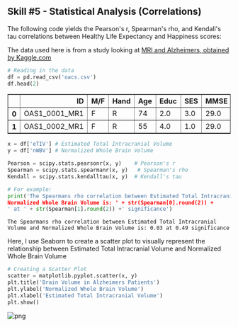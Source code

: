 ## Skill #5 - Statistical Analysis (Correlations)

The following code yields the Pearson's r, Spearman's rho, and Kendall's tau correlations between Healthy Life Expectancy and Happiness scores:

The data used here is from a study looking at [MRI and Alzheimers, obtained by Kaggle.com](https://www.kaggle.com/jboysen/mri-and-alzheimers?select=oasis_cross-sectional.csv)

```python
# Reading in the data
df = pd.read_csv('oacs.csv')
df.head(2)
```




<div>
<style scoped>
    .dataframe tbody tr th:only-of-type {
        vertical-align: middle;
    }

    .dataframe tbody tr th {
        vertical-align: top;
    }

    .dataframe thead th {
        text-align: right;
    }
</style>
<table border="1" class="dataframe">
  <thead>
    <tr style="text-align: right;">
      <th></th>
      <th>ID</th>
      <th>M/F</th>
      <th>Hand</th>
      <th>Age</th>
      <th>Educ</th>
      <th>SES</th>
      <th>MMSE</th>
      <th>CDR</th>
      <th>eTIV</th>
      <th>nWBV</th>
      <th>ASF</th>
      <th>Delay</th>
    </tr>
  </thead>
  <tbody>
    <tr>
      <th>0</th>
      <td>OAS1_0001_MR1</td>
      <td>F</td>
      <td>R</td>
      <td>74</td>
      <td>2.0</td>
      <td>3.0</td>
      <td>29.0</td>
      <td>0.0</td>
      <td>1344</td>
      <td>0.743</td>
      <td>1.306</td>
      <td>NaN</td>
    </tr>
    <tr>
      <th>1</th>
      <td>OAS1_0002_MR1</td>
      <td>F</td>
      <td>R</td>
      <td>55</td>
      <td>4.0</td>
      <td>1.0</td>
      <td>29.0</td>
      <td>0.0</td>
      <td>1147</td>
      <td>0.810</td>
      <td>1.531</td>
      <td>NaN</td>
    </tr>
  </tbody>
</table>
</div>




```python
x = df['eTIV'] # Estimated Total Intracranial Volume
y = df['nWBV'] # Normalized Whole Brain Volume 

Pearson = scipy.stats.pearsonr(x, y)    # Pearson's r
Spearman = scipy.stats.spearmanr(x, y)   # Spearman's rho
Kendall = scipy.stats.kendalltau(x, y)  # Kendall's tau

# For example:
print('The Spearmans rho correlation between Estimated Total Intracranial Volume and 
Normalized Whole Brain Volume is: ' + str(Spearman[0].round(2)) + 
' at ' + str(Spearman[1].round(2)) +' significance')

```

    The Spearmans rho correlation between Estimated Total Intracranial Volume and Normalized Whole Brain Volume is: 0.03 at 0.49 significance


Here, I use Seaborn to create a scatter plot to visually represent the relationship between Estimated Total Intracranial Volume and Normalized Whole Brain Volume


```python
# Creating a Scatter Plot
scatter = matplotlib.pyplot.scatter(x, y)
plt.title('Brain Volume in Alzheimers Patients')
plt.ylabel('Normalized Whole Brain Volume')
plt.xlabel('Estimated Total Intracranial Volume')
plt.show()
```




    
![png](azl_files/azl_4_0.png)
    




```python

```
